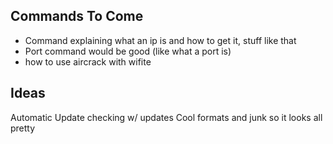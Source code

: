 ## Commands To Come

- Command explaining what an ip is and how to get it, stuff like that
- Port command would be good (like what a port is)
- how to use aircrack with wifite


## Ideas
Automatic Update checking w/ updates
Cool formats and junk so it looks all pretty
